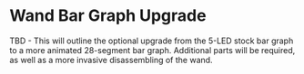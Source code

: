 # Wand Bar Graph Upgrade

TBD - This will outline the optional upgrade from the 5-LED stock bar graph to a more animated 28-segment bar graph. Additional parts will be required, as well as a more invasive disassembling of the wand.